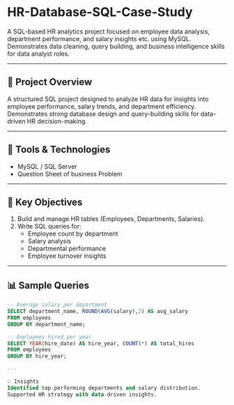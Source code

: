 # HR-Database-SQL-Case-Study
A SQL-based HR analytics project focused on employee data analysis, department performance, and salary insights etc. using MySQL. 
Demonstrates data cleaning, query building, and business intelligence skills for data analyst roles.

---

## 📘 Project Overview
A structured SQL project designed to analyze HR data for insights into employee performance, salary trends, and department efficiency.  
Demonstrates strong database design and query-building skills for data-driven HR decision-making.

---

## 🧰 Tools & Technologies
- MySQL / SQL Server
- Question Sheet of business Problem
  

---

## 🧩 Key Objectives
1. Build and manage HR tables (Employees, Departments, Salaries).
2. Write SQL queries for:
   - Employee count by department  
   - Salary analysis  
   - Departmental performance  
   - Employee turnover insights  

---

## 📊 Sample Queries
```sql
-- Average salary per department
SELECT department_name, ROUND(AVG(salary),2) AS avg_salary
FROM employees
GROUP BY department_name;

-- Employees hired per year
SELECT YEAR(hire_date) AS hire_year, COUNT(*) AS total_hires
FROM employees
GROUP BY hire_year;

---

💡 Insights
Identified top-performing departments and salary distribution.
Supported HR strategy with data-driven insights.
